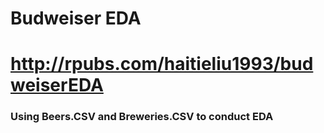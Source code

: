 # Budweiser EDA
# http://rpubs.com/haitieliu1993/budweiserEDA


### Using Beers.CSV and Breweries.CSV to conduct EDA
